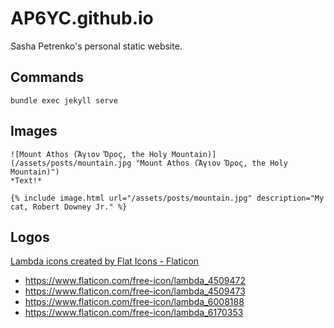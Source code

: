 # AP6YC.github.io

Sasha Petrenko's personal static website.

## Commands

```shell
bundle exec jekyll serve
```

## Images

```shell
![Mount Athos (Ἅγιον Ὄρος, the Holy Mountain)](/assets/posts/mountain.jpg "Mount Athos (Ἅγιον Ὄρος, the Holy Mountain)")
*Text!*

{% include image.html url="/assets/posts/mountain.jpg" description="My cat, Robert Downey Jr." %}
```

## Logos

<a href="https://www.flaticon.com/free-icons/lambda" title="lambda icons">Lambda icons created by Flat Icons - Flaticon</a>

- https://www.flaticon.com/free-icon/lambda_4509472
- https://www.flaticon.com/free-icon/lambda_4509473
- https://www.flaticon.com/free-icon/lambda_6008188
- https://www.flaticon.com/free-icon/lambda_6170353
